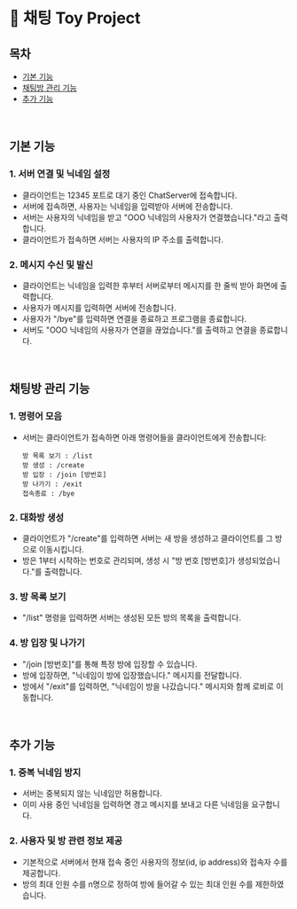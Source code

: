 # 📢 채팅 Toy Project


## 목차
- [기본 기능](#기본-기능)
- [채팅방 관리 기능](#채팅방-관리-기능)
- [추가 기능](#추가-기능)

<br>

## 기본 기능
### 1. 서버 연결 및 닉네임 설정
- 클라이언트는 12345 포트로 대기 중인 ChatServer에 접속합니다. <br>
- 서버에 접속하면, 사용자는 닉네임을 입력받아 서버에 전송합니다. <br>
- 서버는 사용자의 닉네임을 받고 "OOO 닉네임의 사용자가 연결했습니다."라고 출력합니다. <br>
- 클라이언트가 접속하면 서버는 사용자의 IP 주소를 출력합니다. <br>

### 2. 메시지 수신 및 발신
- 클라이언트는 닉네임을 입력한 후부터 서버로부터 메시지를 한 줄씩 받아 화면에 출력합니다. <br>
- 사용자가 메시지를 입력하면 서버에 전송합니다. <br>
- 사용자가 "/bye"를 입력하면 연결을 종료하고 프로그램을 종료합니다.
- 서버도 "OOO 닉네임의 사용자가 연결을 끊었습니다."를 출력하고 연결을 종료합니다. <br>

<br>

## 채팅방 관리 기능
### 1. 명령어 모음

- 서버는 클라이언트가 접속하면 아래 명령어들을 클라이언트에게 전송합니다:
    
    ```
    방 목록 보기 : /list
    방 생성 : /create
    방 입장 : /join [방번호]
    방 나가기 : /exit
    접속종료 : /bye
    ```
    
### 2. 대화방 생성

- 클라이언트가 "/create"를 입력하면 서버는 새 방을 생성하고 클라이언트를 그 방으로 이동시킵니다. <br>
- 방은 1부터 시작하는 번호로 관리되며, 생성 시 "방 번호 [방번호]가 생성되었습니다."를 출력합니다. <br>

### 3. 방 목록 보기

- "/list" 명령을 입력하면 서버는 생성된 모든 방의 목록을 출력합니다. <br>

### 4. 방 입장 및 나가기

- "/join [방번호]"를 통해 특정 방에 입장할 수 있습니다.
- 방에 입장하면, "닉네임이 방에 입장했습니다." 메시지를 전달합니다. <br>
- 방에서 "/exit"를 입력하면, "닉네임이 방을 나갔습니다." 메시지와 함께 로비로 이동합니다.

<br>

## 추가 기능
### 1. 중복 닉네임 방지

- 서버는 중복되지 않는 닉네임만 허용합니다.
- 이미 사용 중인 닉네임을 입력하면 경고 메시지를 보내고 다른 닉네임을 요구합니다.

### 2. 사용자 및 방 관련 정보 제공

- 기본적으로 서버에서 현재 접속 중인 사용자의 정보(id, ip address)와 접속자 수를 제공합니다.
- 방의 최대 인원 수를 n명으로 정하여 방에 들어갈 수 있는 최대 인원 수를 제한하였습니다.
